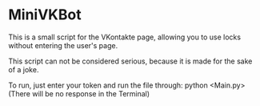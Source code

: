 # MiniVKBot
This is a small script for the VKontakte page, allowing you to use locks without entering the user's page.

This script can not be considered serious, because it is made for the sake of a joke. 

To run, just enter your token and run the file through: python <Main.py> (There will be no response in the Terminal) 
